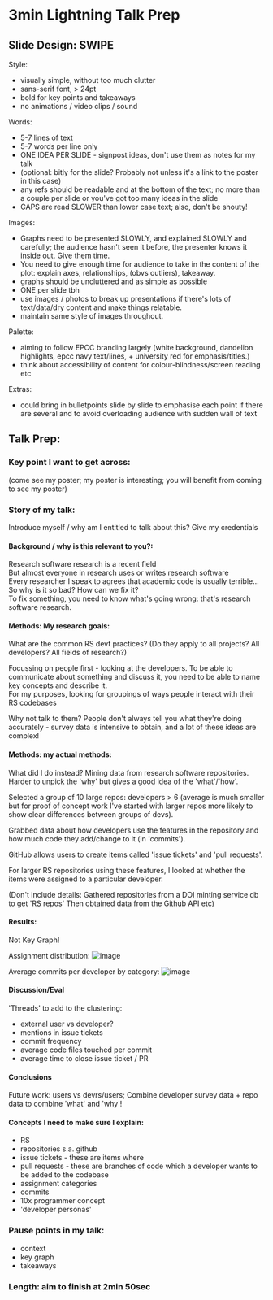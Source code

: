 # 3min Lightning Talk Prep 

## Slide Design: SWIPE 

Style:  
  - visually simple, without too much clutter
  - sans-serif font, > 24pt
  - bold for key points and takeaways
  - no animations / video clips / sound    

Words:  
  - 5-7 lines of text
  - 5-7 words per line only
  - ONE IDEA PER SLIDE - signpost ideas, don't use them as notes for my talk   
  - (optional: bitly for the slide? Probably not unless it's a link to the poster in this case)
  - any refs should be readable and at the bottom of the text; no more than a couple per slide or you've got too many ideas in the slide
  - CAPS are read SLOWER than lower case text; also, don't be shouty!  

Images:  
  - Graphs need to be presented SLOWLY, and explained SLOWLY and carefully; the audience hasn't seen it before, the presenter knows it inside out. Give them time.
  - You need to give enough time for audience to take in the content of the plot: explain axes, relationships, (obvs outliers), takeaway.
  - graphs should be uncluttered and as simple as possible
  - ONE per slide tbh
  - use images / photos to break up presentations if there's lots of text/data/dry content and make things relatable.
  - maintain same style of images throughout.  

Palette:  
  - aiming to follow EPCC branding largely (white background, dandelion highlights, epcc navy text/lines, + university red for emphasis/titles.)
  - think about accessibility of content for colour-blindness/screen reading etc  

Extras:  
  - could bring in bulletpoints slide by slide to emphasise each point if there are several and to avoid overloading audience with sudden wall of text



## Talk Prep:  

### Key point I want to get across:  
(come see my poster; my poster is interesting; you will benefit from coming to see my poster)  

### Story of my talk:   

Introduce myself / why am I entitled to talk about this? Give my credentials    

#### Background / why is this relevant to you?:   
Research software research is a recent field  
But almost everyone in research uses or writes research software  
Every researcher I speak to agrees that academic code is usually terrible...  
So why is it so bad? How can we fix it?   
To fix something, you need to know what's going wrong: that's research software research.   

#### Methods: My research goals: 

What are the common RS devt practices? 
(Do they apply to all projects? All developers? All fields of research?)

Focussing on people first - looking at the developers. 
To be able to communicate about something and discuss it, you need to be able to name key concepts and describe it.  
For my purposes, looking for groupings of ways people interact with their RS codebases

Why not talk to them? 
People don't always tell you what they're doing accurately - survey data is intensive to obtain, and a lot of these ideas are complex!

#### Methods: my actual methods:   

What did I do instead? 
Mining data from research software repositories.  
Harder to unpick the 'why' but gives a good idea of the 'what'/'how'. 

Selected a group of 10 large repos: developers > 6 (average is much smaller but for proof of concept work I've started with larger repos more likely to show clear differences between groups of devs).

Grabbed data about how developers use the features in the repository and how much code they add/change to it (in 'commits').  

GitHub allows users to create items called 'issue tickets' and 'pull requests'.  

For larger RS repositories using these features, I looked at whether the items were assigned to a particular developer.



(Don't include details: Gathered repositories from a DOI minting service db to get 'RS repos'
Then obtained data from the Github API etc) 

#### Results:  
Not Key Graph! 


Assignment distribution: 
![image](https://github.com/FlicAnderson/2024-03-28_EPCC-devpersonas/assets/5812129/90fc6353-a572-4bc8-b7b3-65591721152a)

Average commits per developer by category: 
![image](https://github.com/FlicAnderson/2024-03-28_EPCC-devpersonas/assets/5812129/bec2b4ff-bfcd-4b50-94c1-8ce280cde039)

#### Discussion/Eval  


'Threads' to add to the clustering:  
  - external user vs developer?
  - mentions in issue tickets
  - commit frequency
  - average code files touched per commit
  - average time to close issue ticket / PR



#### Conclusions
Future work: users vs devrs/users; 
Combine developer survey data + repo data to combine 'what' and 'why'!  


#### Concepts I need to make sure I explain:  
  - RS
  - repositories s.a. github
  - issue tickets - these are items where 
  - pull requests - these are branches of code which a developer wants to be added to the codebase 
  - assignment categories
  - commits
  - 10x programmer concept  
  - 'developer personas'    
 




### Pause points in my talk:   
  - context  
  - key graph 
  - takeaways   

### Length: aim to finish at 2min 50sec  





